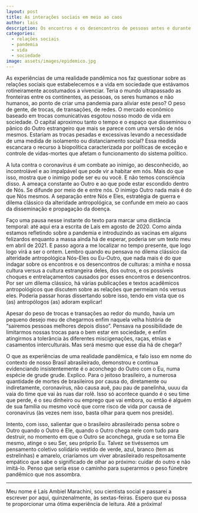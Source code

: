 ```yaml
---
layout: post
title: As interações sociais em meio ao caos
author: lais
description: Os encontros e os desencontros de pessoas antes e durante uma realidade pandêmica
categories:
  - relações sociais
  - pandemia
  - vida
  - sociedade
image: assets/images/epidemico.jpg
---
```


As experiências de uma realidade pandêmica nos faz questionar sobre as relações sociais que estabelecemos e a vida em sociedade que estávamos rotineiramente acostumados a vivenciar. Teria o mundo ultrapassado as fronteiras entre os continentes, as pessoas, os seres humanos e não humanos, ao ponto de criar uma pandemia para aliviar este peso? O peso de gente, de trocas, de transações, de redes. O mercado econômico baseado em trocas comunicativas esgotou nosso modo de vida em sociedade. O capital aproximou tanto o tempo e o espaço que disseminou o pânico do Outro estrangeiro que mais se parece com uma versão de nós mesmos. Estariam as trocas pesadas e excessivas levando a necessidade de uma medida de isolamento ou distanciamento social? Essa medida escancara o recurso à biopolítica caracterizada por políticas de exceção e controle de vidas-mortes que afetam o funcionamento do sistema político. 

A luta contra o coronavírus é um combate ao inimigo, ao desconhecido, ao incontrolável e ao impalpável que pode vir a habitar em nós. Mais do que isso, mostra que o inimigo pode ser eu ou você. E não temos consciência disso. A ameaça constante ao Outro e ao que pode estar escondido dentro de Nós. Se difunde por meio de e entre nós. O inimigo Outro nada mais é do que Nós mesmos. A separação entre Nós e Eles, estratégia de guerra e dilema clássico da alteridade antropológica, se confunde em meio ao caos da disseminação e propagação da doença.

Faço uma pausa nesse instante do texto para marcar uma distância temporal: até aqui era a escrita de Laís em agosto de 2020. Como ainda estamos refletindo sobre a pandemia e introduzindo as vacinas em alguns felizardos enquanto a massa ainda há de esperar, poderia ser um texto meu em abril de 2021. E passo agora a me localizar no tempo presente, que logo logo virá a ser o ontem. Lembro quando eu pensava no dilema clássico da alteridade antropológica Nós-Eles ou Eu-Outro, que nada mais é do que indagar sobre os encontros e os desencontros de culturas: a minha e nossa cultura versus a cultura estrangeira deles, dos outros, e os possíveis choques e entrelaçamentos causados por esses encontros e desencontros. Por ser um dilema clássico, há várias publicações e textos acadêmicos antropológicos que discutem sobre as relações que permeiam nós versus eles. Poderia passar horas dissertando sobre isso, tendo em vista que os (as) antropólogos (as) adoram explicar! 

Apesar do peso de trocas e transações ao redor do mundo, havia um pequeno desejo meu de chegarmos enfim naquela velha história de “sairemos pessoas melhores depois disso”. Pensava na possibilidade de limitarmos nossas trocas para o bem estar em sociedade, e enfim atingirmos a tolerância às diferentes miscigenações, raças, etnias e casamentos interculturais. Mas será mesmo que esse dia há de chegar? 

O que as experiências de uma realidade pandêmica, e falo isso em nome do contexto de nosso Brasil abrasileirado, demonstrou e continua evidenciando insistentemente é o aconchego do Outro com o Eu, numa espécie de grude grude. Explico. Para o jeitoso brasileiro, a numerosa quantidade de mortes de brasileiros por causa do, diretamente ou indiretamente, coronavírus, não causa auê, pau pau de panelinha, uuuu da vaia do time que vai às ruas dar rolê. Isso só acontece quando é o seu time que perde, é o seu dinheiro ou emprego que vai embora, ou então é alguém de sua família ou mesmo você que corre risco de vida por causa de coronavírus (às vezes nem isso, basta olhar para quem nos preside). 

Intento, com isso, salientar que o brasileiro abrasileirado pensa sobre o Outro quando o Outro é Ele, quando o Outro chega nele com tudo para destruir, no momento em que o Outro se aconchega, gruda e se torna Ele mesmo, atinge o seu Ser, seu próprio Eu. Talvez se tivéssemos um pensamento coletivo solidário vestido de verde, azul, branco (tem as estrelinhas) e amarelo, criaríamos um viver abrasileirado respeitosamente empático que sabe o significado de olhar ao próximo: cuidar do outro e não imitá-lo. Penso que seria esse o caminho para superarmos o peso fúnebre pandêmico que nos assombra.

----------------------------------------------------------------------------------------------------------------

Meu nome é Laís Ambiel Marachini, sou cientista social e passarei a escrever por aqui, quinzenalmente, às sextas-feiras. Espero que eu possa te proporcionar uma ótima experiência de leitura. Até a próxima!
